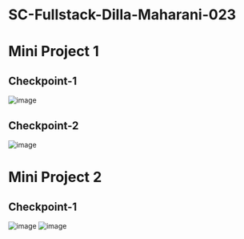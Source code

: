 # SC-Fullstack-Dilla-Maharani-023
# Mini Project 1
## Checkpoint-1
![image](https://github.com/user-attachments/assets/223aacea-12ac-41f0-b77a-57da7c99029e)
## Checkpoint-2
![image](https://github.com/user-attachments/assets/408147dd-7c98-47c6-b472-2f0ec2d1793f)
# Mini Project 2
## Checkpoint-1
![image](https://github.com/user-attachments/assets/00d83937-0536-4102-8d2d-bd31ad876d9a)
![image](https://github.com/user-attachments/assets/89d18a79-23df-4470-9381-2cd965a61222)
